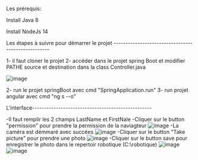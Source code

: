 Les prérequis:

Install Java 8

Install NodeJs 14

Les étapes à suivre pour démarrer le projet ---------------------------------------------------

1- il faut cloner le projet
2- accéder dans le projet spring Boot et modifier PATHE source et destination dans la class Controller.java

![image](https://user-images.githubusercontent.com/47676062/214675305-dff60f2e-8e21-4476-be78-3e3835f31f98.png)

2- run le projet springBoot avec cmd "SpringApplication.run"
3- run projet angular avec cmd "ng s --o"

L'interface--------------------------------------------------

-Il faut remplir les 2 champs LastName et FirstNale
-Cliquer sur le button "permission" pour prendre la permission de la naviagteur
![image](https://user-images.githubusercontent.com/47676062/214665621-93041de6-eb15-4904-9042-1ea4ccae2711.png)
-La caméra est démmaré avec succées
![image](https://user-images.githubusercontent.com/47676062/214666215-914c7f8f-aeb7-4e3e-b56c-a9abece4fdf0.png)
-Cliquer sur le button "Take picture" pour prendre une photo
![image](https://user-images.githubusercontent.com/47676062/214667159-274b29a0-a049-4ee0-a267-3c412521ce8e.png)
-Cliquer sur le button save pour enregistrer le photo dans le repertoir robotique (C:\robotique)
![image](https://user-images.githubusercontent.com/47676062/214675692-a512744e-2144-4be1-9f76-4c580f6ed28f.png)
![image](https://user-images.githubusercontent.com/47676062/214676044-7c97c590-6cb8-4ef6-ac8d-f4e2e2ff6824.png)







